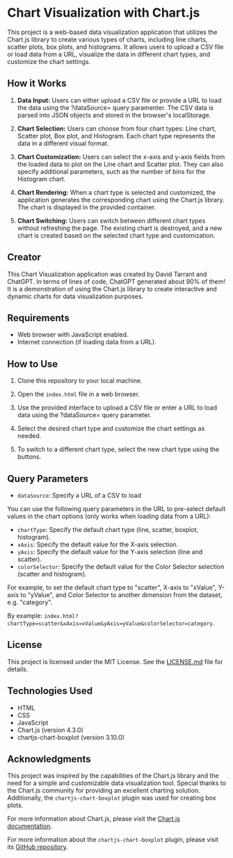 # Chart Visualization with Chart.js

This project is a web-based data visualization application that utilizes the Chart.js library to create various types of charts, including line charts, scatter plots, box plots, and histograms. It allows users to upload a CSV file or load data from a URL, visualize the data in different chart types, and customize the chart settings.

## How it Works

1. **Data Input:** Users can either upload a CSV file or provide a URL to load the data using the ?dataSource=<url> query paramenter. The CSV data is parsed into JSON objects and stored in the browser's localStorage.

2. **Chart Selection:** Users can choose from four chart types: Line chart, Scatter plot, Box plot, and Histogram. Each chart type represents the data in a different visual format.

3. **Chart Customization:** Users can select the x-axis and y-axis fields from the loaded data to plot on the Line chart and Scatter plot. They can also specify additional parameters, such as the number of bins for the Histogram chart.

4. **Chart Rendering:** When a chart type is selected and customized, the application generates the corresponding chart using the Chart.js library. The chart is displayed in the provided container.

5. **Chart Switching:** Users can switch between different chart types without refreshing the page. The existing chart is destroyed, and a new chart is created based on the selected chart type and customization.

## Creator

This Chart Visualization application was created by David Tarrant and ChatGPT. In terms of lines of code, ChatGPT generated about 90% of them! It is a demonstration of using the Chart.js library to create interactive and dynamic charts for data visualization purposes.

## Requirements

- Web browser with JavaScript enabled.
- Internet connection (if loading data from a URL).

## How to Use

1. Clone this repository to your local machine.

2. Open the `index.html` file in a web browser.

3. Use the provided interface to upload a CSV file or enter a URL to load data using the ?dataSource=<url> query parameter.

4. Select the desired chart type and customize the chart settings as needed.

5. To switch to a different chart type, select the new chart type using the buttons.

## Query Parameters

- `dataSource`: Specify a URL of a CSV to load

You can use the following query parameters in the URL to pre-select default values in the chart options (only works when loading data from a URL):

- `chartType`: Specify the default chart type (line, scatter, boxplot, histogram).
- `xAxis`: Specify the default value for the X-axis selection.
- `yAxis`: Specify the default value for the Y-axis selection (line and scatter).
- `colorSelector`: Specify the default value for the Color Selector selection (scatter and histogram).

For example, to set the default chart type to "scatter", X-axis to "xValue", Y-axis to "yValue", and Color Selector to another dimension from the dataset, e.g. "category".

By example: `index.html?chartType=scatter&xAxis=xValue&yAxis=yValue&colorSelector=category`.

## License

This project is licensed under the MIT License. See the [LICENSE.md](LICENSE.md) file for details.

## Technologies Used

- HTML
- CSS
- JavaScript
- Chart.js (version 4.3.0)
- chartjs-chart-boxplot (version 3.10.0)

## Acknowledgments

This project was inspired by the capabilities of the Chart.js library and the need for a simple and customizable data visualization tool. Special thanks to the Chart.js community for providing an excellent charting solution. Additionally, the `chartjs-chart-boxplot` plugin was used for creating box plots.

For more information about Chart.js, please visit the [Chart.js documentation](https://www.chartjs.org/docs).

For more information about the `chartjs-chart-boxplot` plugin, please visit its [GitHub repository](https://github.com/sgratzl/chartjs-chart-boxplot).